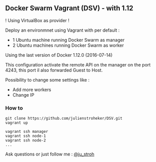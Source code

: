 ## Docker Swarm Vagrant (DSV) - with 1.12 ##

! Using VirtualBox as provider !

Deploy an environmnet using Vagrant with per default :
* 1 Ubuntu machine running Docker Swarm as manager
* 2 Ubuntu machines running Docker Swarm as worker

Using the last version of Docker 1.12.0 (2016-07-14)

This configuration activate the remote API on the manager on the port 4243, this port il also forwarded Guest to Host.

Possibility to change some settings like :
* Add more workers
* Change IP

### How to ###

```
git clone https://github.com/julienstroheker/DSV.git
vagrant up
```

```
vagrant ssh manager
vagrant ssh node-1
vagrant ssh node-2
...
```

Ask questions or just follow me : [@ju_stroh](https://twitter.com/Ju_Stroh)
